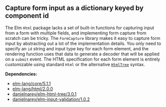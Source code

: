 ## Capture form input as a dictionary keyed by component id

The Elm `Html` package lacks a set of built-in functions for capturing input
from a form with multiple fields, and implementing form capture from scratch
can be tricky. The `FormCapture` library makes it easy to capture form input by
abstracting out a lot of the implementation details. You only need to specify an
`id` string and input type key for each form element, and the rendering function
uses that data to generate a decoder that will be applied on a `submit` event.
The HTML specification for each form element is entirely customizable using
standard `Html` or the alternative
[`HtmlTree`](http://package.elm-lang.org/packages/danielnarey/elm-html-tree/)
syntax.

__Dependencies:__
- [elm-lang/core/5.1.1](http://package.elm-lang.org/packages/elm-lang/core/5.1.1)
- [elm-lang/html/2.0.0](http://package.elm-lang.org/packages/elm-lang/html/2.0.0)
- [danielnarey/elm-html-tree/3.0.1](http://package.elm-lang.org/packages/danielnarey/elm-html-tree/3.0.1)
- [danielnarey/elm-input-validation/1.0.2](http://package.elm-lang.org/packages/danielnarey/elm-input-validation/1.0.2)
